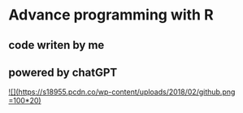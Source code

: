# Advance programming with R
## code writen by me
## powered by chatGPT

[![](https://s18955.pcdn.co/wp-content/uploads/2018/02/github.png =100*20)](https://github.com/user/repository/subscription)
